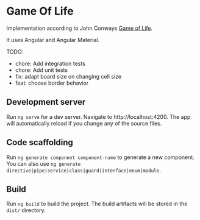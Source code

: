 # Game Of Life

Implementation according to John Conways [Game of Life](https://en.wikipedia.org/wiki/Conway%27s_Game_of_Life).

It uses Angular and Angular Material.

TODO: 
- chore: Add integration tests
- chore: Add unit tests
- fix: adapt board size on changing cell size
- feat: choose border behavior

## Development server

Run `ng serve` for a dev server. Navigate to http://localhost:4200. The app will automatically reload if you change any of the source files.

## Code scaffolding

Run `ng generate component component-name` to generate a new component. You can also use `ng generate directive|pipe|service|class|guard|interface|enum|module`.

## Build

Run `ng build` to build the project. The build artifacts will be stored in the `dist/` directory.

